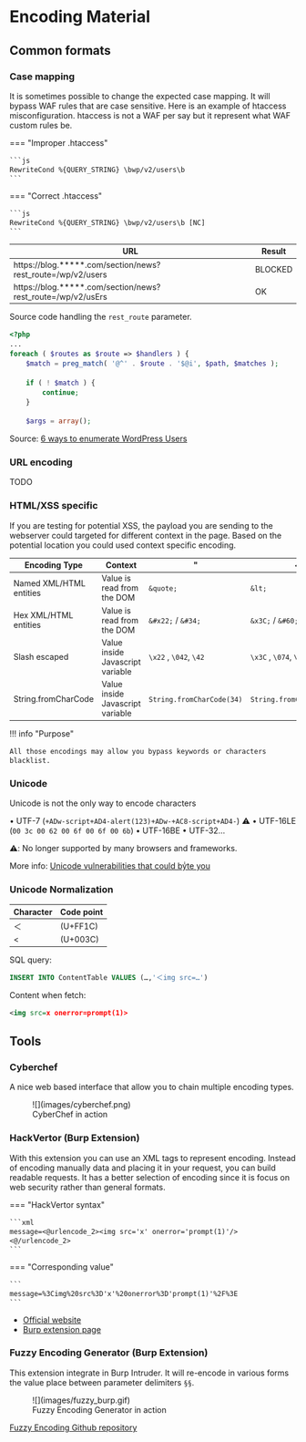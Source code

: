 
# Encoding Material

## Common formats

### Case mapping

It is sometimes possible to change the expected case mapping. It  will  bypass WAF rules that are case sensitive. Here is an example of htaccess misconfiguration. htaccess is not a WAF per say but it represent what WAF custom rules be.

=== "Improper .htaccess"

    ```js
    RewriteCond %{QUERY_STRING} \bwp/v2/users\b
    ```

=== "Correct .htaccess"

    ```js
    RewriteCond %{QUERY_STRING} \bwp/v2/users\b [NC]
    ```

| **URL** | **Result** |
| --- | --- |
| https://blog.*****.com/section/news?rest_route=/wp/v2/users	| BLOCKED |
| https://blog.*****.com/section/news?rest_route=/wp/v2/usErs	| OK |


Source code handling the `rest_route` parameter.

```php hl_lines="4"
<?php
...
foreach ( $routes as $route => $handlers ) {
    $match = preg_match( '@^' . $route . '$@i', $path, $matches );

    if ( ! $match ) {
        continue;
    }

    $args = array();
```

Source: [6 ways to enumerate WordPress Users](https://www.gosecure.net/blog/2021/03/16/6-ways-to-enumerate-wordpress-users/)

### URL encoding

TODO

### HTML/XSS specific

If you are testing for potential XSS, the payload you are sending to the webserver could targeted for different context in the page. Based on the potential location you could used context specific encoding.

| **Encoding Type** | **Context** | **"** |**<** |
| --- | --- | --- | --- |
| Named XML/HTML entities | Value is read from the DOM | `&quote;` | `&lt;` |
| Hex XML/HTML entities | Value is read from the DOM | `&#x22;` / `&#34;` | `&x3C;` / `&#60;` |
| Slash escaped | Value inside Javascript variable |  `\x22` , `\042`, `\42` | `\x3C` , `\074`, `\74` |
| String.fromCharCode | Value inside Javascript variable |  `String.fromCharCode(34)` | `String.fromCharCode(74)` |

!!! info "Purpose"

    All those encodings may allow you bypass keywords or characters blacklist.

### Unicode

Unicode is not the only way to encode characters

• UTF-7 (`+ADw-script+AD4-alert(123)+ADw-+AC8-script+AD4-`) ⚠️
• UTF-16LE (`00 3c 00 62 00 6f 00 6f 00 6b`)
• UTF-16BE
• UTF-32…

⚠️: No longer supported by many browsers and frameworks.

More info: [Unicode vulnerabilities that could byͥte you](https://gosecure.github.io/presentations/2021-02-unicode-owasp-toronto/philippe_arteau_owasp_unicode_v4.pdf)

### Unicode Normalization

| Character | Code point |
| -- | --------- | 
| ＜ | (U+FF1C) |
| <  | (U+003C) |

SQL query:
```sql
INSERT INTO ContentTable VALUES (…,'＜img src=…')
```

Content when fetch:
```xml
<img src=x onerror=prompt(1)>
```


## Tools

### Cyberchef

A nice web based interface that allow you to chain multiple encoding types.



<figure markdown>
![](images/cyberchef.png)
<figcaption>CyberChef in action</figcaption>
</figure>

### HackVertor (Burp Extension)

With this extension you can use an XML tags to represent encoding. Instead of encoding manually data and placing it in your request, you can build readable requests. It has a better selection of encoding since it is focus on web security rather than general formats.

=== "HackVertor syntax"

    ```xml
    message=<@urlencode_2><img src='x' onerror='prompt(1)'/><@/urlencode_2>
    ```

=== "Corresponding value"

    ```
    message=%3Cimg%20src%3D'x'%20onerror%3D'prompt(1)'%2F%3E
    ```

 - [Official website](https://hackvertor.co.uk/)
 - [Burp extension page](https://portswigger.net/bappstore/65033cbd2c344fbabe57ac060b5dd100)

### Fuzzy Encoding Generator (Burp Extension)

This extension integrate in Burp Intruder. It will re-encode in various forms the value place between parameter delimiters `§§`.

<figure markdown>
![](images/fuzzy_burp.gif)
<figcaption>Fuzzy Encoding Generator in action</figcaption>
</figure>



[Fuzzy Encoding Github repository](https://github.com/GoSecure/burp-fuzzy-encoding-generator)


